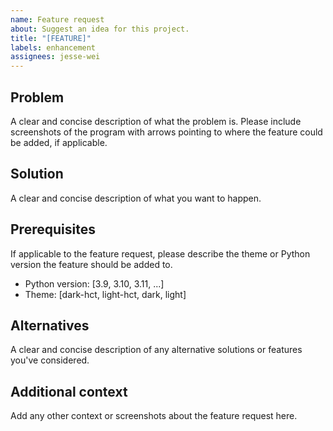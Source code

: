 ```yaml
---
name: Feature request
about: Suggest an idea for this project.
title: "[FEATURE]"
labels: enhancement
assignees: jesse-wei
---
```


## Problem

A clear and concise description of what the problem is. Please include screenshots of the program with arrows pointing to where the feature could be added, if applicable.

## Solution

A clear and concise description of what you want to happen.

## Prerequisites

If applicable to the feature request, please describe the theme or Python version the feature should be added to.

- Python version: [3.9, 3.10, 3.11, ...]
- Theme: [dark-hct, light-hct, dark, light]

## Alternatives

A clear and concise description of any alternative solutions or features you've considered.

## Additional context

Add any other context or screenshots about the feature request here.

